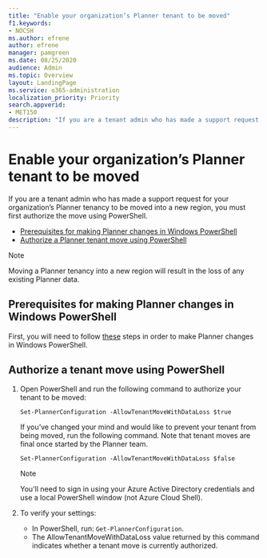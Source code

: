 ```yaml
---
title: "Enable your organization’s Planner tenant to be moved"
f1.keywords:
- NOCSH
ms.author: efrene
author: efrene
manager: pamgreen
ms.date: 08/25/2020
audience: Admin
ms.topic: Overview
layout: LandingPage
ms.service: o365-administration
localization_priority: Priority
search.appverid:
- MET150
description: "If you are a tenant admin who has made a support request for your organization’s Planner tenancy to be moved, first authorize using PowerShell"
---
```


# Enable your organization’s Planner tenant to be moved

If you are a tenant admin who has made a support request for your organization’s Planner tenancy to be moved into a new region, you must first authorize the move using PowerShell. 

- [Prerequisites for making Planner changes in Windows PowerShell](#prerequisites-for-making-planner-changes-in-windows-powershell)
- [Authorize a Planner tenant move using PowerShell](#authorize-a-tenant-move-using-powershell)

> [!NOTE]
> Moving a Planner tenancy into a new region will result in the loss of any existing Planner data.

## Prerequisites for making Planner changes in Windows PowerShell

First, you will need to follow [these](prerequisites-for-powershell.md) steps in order to make Planner changes in Windows PowerShell.

## Authorize a tenant move using PowerShell

1. Open PowerShell and run the following command to authorize your tenant to be moved:

   `Set-PlannerConfiguration -AllowTenantMoveWithDataLoss $true`

   If you’ve changed your mind and would like to prevent your tenant from being moved, run the following command. Note that tenant moves are final once started by the Planner team.

   `Set-PlannerConfiguration -AllowTenantMoveWithDataLoss $false`

   > [!NOTE]
   > You'll need to sign in using your Azure Active Directory credentials and use a local PowerShell window (not Azure Cloud Shell).

2. To verify your settings:

   - In PowerShell, run: `Get-PlannerConfiguration`.
   - The AllowTenantMoveWithDataLoss value returned by this command indicates whether a tenant move is currently authorized.
